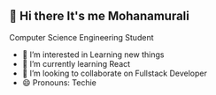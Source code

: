 ## 👋 Hi there It's me Mohanamurali

Computer Science Engineering Student

- 👀 I’m interested in Learning new things
- 🌱 I’m currently learning React
- 💞️ I’m looking to collaborate on Fullstack Developer
- 😄 Pronouns: Techie
 <!---
- ⚡ Fun fact: ...
- 📫 How to reach me :
  <br />[<img src="https://img.shields.io/badge/LinkedIn-0077B5?style=for-the-badge&logo=linkedin&logoColor=white" />] (https://(linkedin.com/in/mohanamurali-g89415)[<img src='https://img.shields.io/badge/Instagram-E4405F?style=for-the-badge&logo=instagram&logoColor=white' />]

MohanamuraliG/MohanamuraliG is a ✨ special ✨ repository because its `README.md` (this file) appears on your GitHub profile.
You can click the Preview link to take a look at your changes.

I code in
--->
